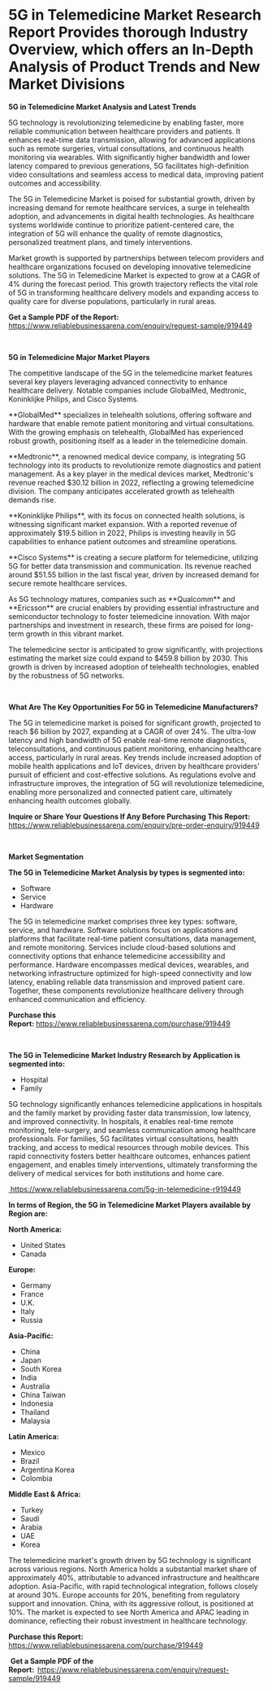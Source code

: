 <p><h1>5G in Telemedicine Market Research Report Provides thorough Industry Overview, which offers an In-Depth Analysis of Product Trends and New Market Divisions</h1></p><p><strong>5G in Telemedicine Market Analysis and Latest Trends</strong></p>
<p><p>5G technology is revolutionizing telemedicine by enabling faster, more reliable communication between healthcare providers and patients. It enhances real-time data transmission, allowing for advanced applications such as remote surgeries, virtual consultations, and continuous health monitoring via wearables. With significantly higher bandwidth and lower latency compared to previous generations, 5G facilitates high-definition video consultations and seamless access to medical data, improving patient outcomes and accessibility.</p><p>The 5G in Telemedicine Market is poised for substantial growth, driven by increasing demand for remote healthcare services, a surge in telehealth adoption, and advancements in digital health technologies. As healthcare systems worldwide continue to prioritize patient-centered care, the integration of 5G will enhance the quality of remote diagnostics, personalized treatment plans, and timely interventions.</p><p>Market growth is supported by partnerships between telecom providers and healthcare organizations focused on developing innovative telemedicine solutions. The 5G in Telemedicine Market is expected to grow at a CAGR of 4% during the forecast period. This growth trajectory reflects the vital role of 5G in transforming healthcare delivery models and expanding access to quality care for diverse populations, particularly in rural areas.</p></p>
<p><strong>Get a Sample PDF of the Report:&nbsp;</strong> <a href="https://www.reliablebusinessarena.com/enquiry/request-sample/919449?utm_campaign=3573&utm_medium=2&utm_source=Github&utm_content=ia&utm_term=18042025&utm_id=5g-in-telemedicine">https://www.reliablebusinessarena.com/enquiry/request-sample/919449</a></p>
<p>&nbsp;</p>
<p><strong>5G in Telemedicine Major Market Players</strong></p>
<p><p>The competitive landscape of the 5G in the telemedicine market features several key players leveraging advanced connectivity to enhance healthcare delivery. Notable companies include GlobalMed, Medtronic, Koninklijke Philips, and Cisco Systems.</p><p>**GlobalMed** specializes in telehealth solutions, offering software and hardware that enable remote patient monitoring and virtual consultations. With the growing emphasis on telehealth, GlobalMed has experienced robust growth, positioning itself as a leader in the telemedicine domain.</p><p>**Medtronic**, a renowned medical device company, is integrating 5G technology into its products to revolutionize remote diagnostics and patient management. As a key player in the medical devices market, Medtronic's revenue reached $30.12 billion in 2022, reflecting a growing telemedicine division. The company anticipates accelerated growth as telehealth demands rise.</p><p>**Koninklijke Philips**, with its focus on connected health solutions, is witnessing significant market expansion. With a reported revenue of approximately $19.5 billion in 2022, Philips is investing heavily in 5G capabilities to enhance patient outcomes and streamline operations.</p><p>**Cisco Systems** is creating a secure platform for telemedicine, utilizing 5G for better data transmission and communication. Its revenue reached around $51.55 billion in the last fiscal year, driven by increased demand for secure remote healthcare services.</p><p>As 5G technology matures, companies such as **Qualcomm** and **Ericsson** are crucial enablers by providing essential infrastructure and semiconductor technology to foster telemedicine innovation. With major partnerships and investment in research, these firms are poised for long-term growth in this vibrant market.</p><p>The telemedicine sector is anticipated to grow significantly, with projections estimating the market size could expand to $459.8 billion by 2030. This growth is driven by increased adoption of telehealth technologies, enabled by the robustness of 5G networks.</p></p>
<p>&nbsp;</p>
<p><strong>What Are The Key Opportunities For 5G in Telemedicine Manufacturers?</strong></p>
<p><p>The 5G in telemedicine market is poised for significant growth, projected to reach $6 billion by 2027, expanding at a CAGR of over 24%. The ultra-low latency and high bandwidth of 5G enable real-time remote diagnostics, teleconsultations, and continuous patient monitoring, enhancing healthcare access, particularly in rural areas. Key trends include increased adoption of mobile health applications and IoT devices, driven by healthcare providers' pursuit of efficient and cost-effective solutions. As regulations evolve and infrastructure improves, the integration of 5G will revolutionize telemedicine, enabling more personalized and connected patient care, ultimately enhancing health outcomes globally.</p></p>
<p><strong>Inquire or Share Your Questions If Any Before Purchasing This Report:</strong> <a href="https://www.reliablebusinessarena.com/enquiry/pre-order-enquiry/919449?utm_campaign=3573&utm_medium=2&utm_source=Github&utm_content=ia&utm_term=18042025&utm_id=5g-in-telemedicine">https://www.reliablebusinessarena.com/enquiry/pre-order-enquiry/919449</a></p>
<p>&nbsp;</p>
<p><strong>Market Segmentation</strong></p>
<p><strong>The 5G in Telemedicine Market Analysis by types is segmented into:</strong></p>
<p><ul><li>Software</li><li>Service</li><li>Hardware</li></ul></p>
<p><p>The 5G in telemedicine market comprises three key types: software, service, and hardware. Software solutions focus on applications and platforms that facilitate real-time patient consultations, data management, and remote monitoring. Services include cloud-based solutions and connectivity options that enhance telemedicine accessibility and performance. Hardware encompasses medical devices, wearables, and networking infrastructure optimized for high-speed connectivity and low latency, enabling reliable data transmission and improved patient care. Together, these components revolutionize healthcare delivery through enhanced communication and efficiency.</p></p>
<p><strong>Purchase this Report:&nbsp;</strong><a href="https://www.reliablebusinessarena.com/purchase/919449?utm_campaign=3573&utm_medium=2&utm_source=Github&utm_content=ia&utm_term=18042025&utm_id=5g-in-telemedicine">https://www.reliablebusinessarena.com/purchase/919449</a></p>
<p>&nbsp;</p>
<p><strong>The 5G in Telemedicine Market Industry Research by Application is segmented into:</strong></p>
<p><ul><li>Hospital</li><li>Family</li></ul></p>
<p><p>5G technology significantly enhances telemedicine applications in hospitals and the family market by providing faster data transmission, low latency, and improved connectivity. In hospitals, it enables real-time remote monitoring, tele-surgery, and seamless communication among healthcare professionals. For families, 5G facilitates virtual consultations, health tracking, and access to medical resources through mobile devices. This rapid connectivity fosters better healthcare outcomes, enhances patient engagement, and enables timely interventions, ultimately transforming the delivery of medical services for both institutions and home care.</p></p>
<p><a href="https://www.reliablebusinessarena.com/5g-in-telemedicine-r919449?utm_campaign=3573&utm_medium=2&utm_source=Github&utm_content=ia&utm_term=18042025&utm_id=5g-in-telemedicine">&nbsp;https://www.reliablebusinessarena.com/5g-in-telemedicine-r919449</a></p>
<p><strong>In terms of Region, the 5G in Telemedicine Market Players available by Region are:</strong></p>
<p>
    <p> <strong> North America: </strong>
        <ul>
            <li>United States</li>
            <li>Canada</li>
        </ul>
        </p> 
    <p> <strong> Europe: </strong>
        <ul>
            <li>Germany</li>
            <li>France</li>
            <li>U.K.</li>
            <li>Italy</li>
            <li>Russia</li>
        </ul>
        </p> 
    <p> <strong> Asia-Pacific: </strong>
        <ul>
            <li>China</li>
            <li>Japan</li>
            <li>South Korea</li>
            <li>India</li>
            <li>Australia</li>
            <li>China Taiwan</li>
            <li>Indonesia</li>
            <li>Thailand</li>
            <li>Malaysia</li>
        </ul>
        </p> 
    <p> <strong> Latin America: </strong>
        <ul>
            <li>Mexico</li>
            <li>Brazil</li>
            <li>Argentina Korea</li>
            <li>Colombia</li>
        </ul>
        </p> 
    <p> <strong> Middle East & Africa: </strong>
        <ul>
            <li>Turkey</li>
            <li>Saudi</li>
            <li>Arabia</li>
            <li>UAE</li>
            <li>Korea</li>
        </ul>
    </p>
    </p>
<p><p>The telemedicine market's growth driven by 5G technology is significant across various regions. North America holds a substantial market share of approximately 40%, attributable to advanced infrastructure and healthcare adoption. Asia-Pacific, with rapid technological integration, follows closely at around 30%. Europe accounts for 20%, benefiting from regulatory support and innovation. China, with its aggressive rollout, is positioned at 10%. The market is expected to see North America and APAC leading in dominance, reflecting their robust investment in healthcare technology.</p></p>
<p><strong>Purchase this Report: </strong><a href="https://www.reliablebusinessarena.com/purchase/919449?utm_campaign=3573&utm_medium=2&utm_source=Github&utm_content=ia&utm_term=18042025&utm_id=5g-in-telemedicine">https://www.reliablebusinessarena.com/purchase/919449</a></p>
<p>&nbsp;<strong>Get a Sample PDF of the Report:&nbsp;&nbsp;</strong><a href="https://www.reliablebusinessarena.com/enquiry/request-sample/919449?utm_campaign=3573&utm_medium=2&utm_source=Github&utm_content=ia&utm_term=18042025&utm_id=5g-in-telemedicine">https://www.reliablebusinessarena.com/enquiry/request-sample/919449</a></p>
<p><strong></strong></p>
<p><p></p><p></p><p></p></p>